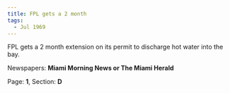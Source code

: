```yaml
---  
title: FPL gets a 2 month  
tags:  
  - Jul 1969  
---  
```

  
FPL gets a 2 month extension on its permit to discharge hot water into the bay.  
  
Newspapers: **Miami Morning News or The Miami Herald**  
  
Page: **1**, Section: **D** 
